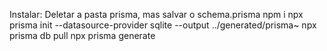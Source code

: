 Instalar:
Deletar a pasta prisma, mas salvar o schema.prisma
npm i
npx prisma init --datasource-provider sqlite --output ../generated/prisma~
npx prisma db pull
npx prisma generate